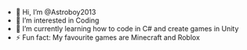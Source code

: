 - 👋 Hi, I’m @Astroboy2013
- 👀 I’m interested in Coding
- 🌱 I’m currently learning how to code in C# and create games in Unity
- ⚡ Fun fact: My favourite games are Minecraft and Roblox

<!---
Astroboy2013/Astroboy2013 is a ✨ special ✨ repository because its `README.md` (this file) appears on your GitHub profile.
You can click the Preview link to take a look at your changes.
--->
